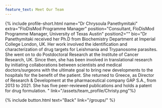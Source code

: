 ```yaml
---
feature_text: Meet Our Team
---
```

{% include profile-short.html name="Dr Chrysoula Panethymitaki" extra="FloDisMod Programme Manager" position="Consultant, FloDisMod Programme Manager, University of Texas Austin" position2=""  bio="Dr Panethymitaki received her Ph.D from Biochemistry Department at Imperial College London, UK. Her work involved the identification and characterization of drug targets for Leishmania and Trypanosome parasites. She went on to do Postdoctoral Research at the Institute of Cancer Research, UK. Since then, she has been involved in translational research by initiating collaborations between scientists and medical doctors/surgeons with the ultimate goal to bring new developments to the hospitals for the benefit of the patient. She returned to Greece, as Director of Research & Development at the pharmaceutical company GAP S.A., from 2013 to 2021. She has five peer-reviewed publications and holds a patent for drug formulation.     " link="/assets/team_profile/Christy.png"%}



[]()



{% include button.html text="Back" link="/groups/" %}